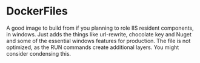 # DockerFiles
A good image to build from if you planning to role IIS resident components, in windows. Just adds the things like url-rewrite, chocolate key and Nuget and some of the essential windows features for production. 
The file is not optimized, as the RUN commands create additional layers. You might consider condensing this. 

